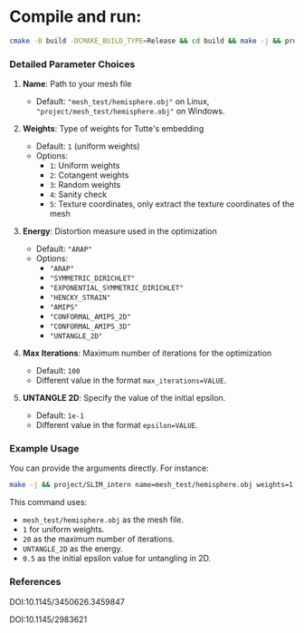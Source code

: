 # Compile and run:

```sh
cmake -B build -DCMAKE_BUILD_TYPE=Release && cd build && make -j && project/SLIM_intern name=$(Name) weights=$(Weights) max_iterations=$(Max Iterations) energy=$(Energy) epsilon=$(UNTANGLE 2D)
```

### Detailed Parameter Choices

1. **Name**: Path to your mesh file
   - Default: `"mesh_test/hemisphere.obj"` on Linux, `"project/mesh_test/hemisphere.obj"` on Windows.

2. **Weights**: Type of weights for Tutte's embedding
   - Default: `1` (uniform weights)
   - Options:
     - `1`: Uniform weights
     - `2`: Cotangent weights
     - `3`: Random weights
     - `4`: Sanity check
     - `5`: Texture coordinates, only extract the texture coordinates of the mesh

3. **Energy**: Distortion measure used in the optimization
   - Default: `"ARAP"`
   - Options:
     - `"ARAP"`
     - `"SYMMETRIC_DIRICHLET"`
     - `"EXPONENTIAL_SYMMETRIC_DIRICHLET"`
     - `"HENCKY_STRAIN"`
     - `"AMIPS"`
     - `"CONFORMAL_AMIPS_2D"`
     - `"CONFORMAL_AMIPS_3D"`
     - `"UNTANGLE_2D"`

4. **Max Iterations**: Maximum number of iterations for the optimization
   - Default: `100`
   - Different value in the format `max_iterations=VALUE`.

5. **UNTANGLE 2D**: Specify the value of the initial epsilon.
   - Default: `1e-1`
   - Different value in the format `epsilon=VALUE`.

### Example Usage

You can provide the arguments directly. For instance:

```sh
make -j && project/SLIM_intern name=mesh_test/hemisphere.obj weights=1 max_iterations=20 energy=UNTANGLE_2D epsilon=0.5
```

This command uses:
- `mesh_test/hemisphere.obj` as the mesh file.
- `1` for uniform weights.
- `20` as the maximum number of iterations.
- `UNTANGLE_2D` as the energy.
- `0.5` as the initial epsilon value for untangling in 2D.

### References

DOI:10.1145/3450626.3459847

DOI:10.1145/2983621

